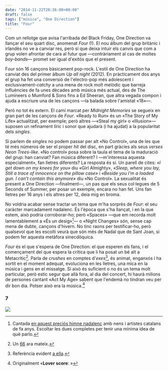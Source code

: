 ```yaml
---
date: "2014-11-22T20:36:00+00:00"
draft: false
tags: ["música", "One Direction"]
title: "Four"
---
```

Com un rellotge que avisa l'arribada del Black Friday, One Direction va llançar el seu quart disc, anomenat *Four* (!). El nou àlbum del grup britànic i irlandès no ve a canviar res, però sí que deixa intuir els canvis que com a grup volen afrontar de cara al futur que —contràriament al cas de moltes *boy-bands*— promet ser igual d'exitós que el present. 

<!-- more -->

<span class="pDropCap">F</span>*our* són 16 cançons bàsicament pop-rock. L'estil de One Direction ha canviat des del primer àlbum _Up all night_ (2012). En pràcticament dos anys el grup ha fet una conversió de l'electro-pop més adolescent i exclusivament-_catchy_ a una mena de rock molt melòdic que barreja influències de fa unes dècades amb música més actual, des de The Lumineers o Mumford & Sons fins a Ed Sheeran, que altra vegada compon i ajuda a escriure una de les cançons —la balada sobre l'amistat «18»—.

Però no tot és extern. El camí marcat per _Midnight Memories_ se segueix en gran part de les cançons de _Four_. «Ready to Run» és un «The Story of My Life» actualitzat, per exemple; però altres —«Steal my girl» o «Illusion»— suposen un refinament líric i sonor que ajudarà (i ha ajudat) a la popularitat dels _singles_. 

Si parlem de _singles_ no podem passar per alt «No Control», una de les que té més números de ser el proper _hit_ del disc, en part gràcies als seus _verses_ _Neon Trees-like_. «No control» posa sobre la taula el tema de la maduració del grup: han canviat? Fan música diferent? I —m'interessa aquesta especialment», fan lletres diferents? La resposta és sí. Un parell de cites: *«I get down on my knees for you»* diu «Girl Almighty», *«Sleep, where you lay, Still a trace of innocence on the pillow case»* i *«Beside you I’m a loaded gun. I can’t contain this anymore»* diu «No Control». La sexualitat és present a One Direction —finalment—, un pas que els seus col·legues de 5 Seconds of Summer, per posar un exemple, encara no han fet. Uns fan lletres per 16 anys i els altres per 12, deia mig en broma.

No voldria acabar sense tractar un tema que m'ha sorprès de _Four_: el seu caràcter marcadament nadalenc. És l'època que s'ha llançat, i en la que estem, això podria corroborar-ho; però «Spaces» —que em recorda molt lamentablement a «És un desig»[^1]— o «Night Changes» són, sense cap mena de dubte, cançons d'hivern. No tinc raons per testificar-ho, però qualsevol que les escolti veurà que són més de Nadal que de Sant Joan, si podem fer aquesta metàfora sinecdòquica.

_Four_ és el que s'espera de One Direction: el que esperen els fans, i el començament del que espera la crítica que li ha posat un bé alt a Metacritic[^2]. Parla de _crushes_ en comptes d'*exes*[^3], és animat, enganxós i ha sortit en el moment adequat, evoluciona en les lletres, una mica en la música i gens en el missatge. Si això és suficient o no és un tema molt particular, però estic segur que allà fora, al dia del concert, hi haurà milions de persones cantant «Act My Age» sabent que l'endemà no tindran veu per dir bon dia. Potser això era la música.[^4]

### 7

[^1]: Cantada [en aquest preciós himne nadalenc](http://youtu.be/foug94g5r6M?t=1m19s) amb nens i artistes catalans de fa anys. Escoltar les dues completes per tenir una mínima idea de què parlo.
[^2]: Un [66](http://www.metacritic.com/music/four/one-direction) ara mateix.
[^3]: Referència evident [a ella](http://enricllonch.com/post/101369090519/1989).
[^4]: Originalment «**Lover score**: <span class="fa fa-heart"></span> <span class="fa fa-heart"></span> <span class="fa fa-heart"></span>»


<img id="splashFade" src="http://i.imgur.com/Ar14mp9.jpg">